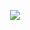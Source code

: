 <p align="center">
  <a href="https://skillicons.dev">
    <img src="https://skillicons.dev/icons?i=docker,discord,css,html,github,idea,java,linkedin,linux,mysql,php,postgres,symfony,vscode" />
  </a>
</p>
